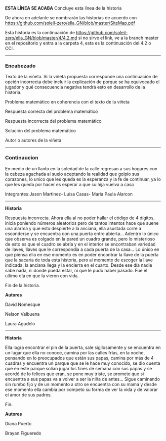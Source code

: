 **ESTA LÍNEA SE ACABA** Concluye esta línea de la historia

De ahora en adelante se nombrarán las historias de acuerdo con https://github.com/soleil-zero/ella_GN/blob/master/SiteMap.pdf

Esta historia es la continuación de https://github.com/soleil-zero/ella_GN/blob/master/4/4.2.md si no sirve el link, ve a la branch master en el repositorio y entra a la carpeta 4, esta es la continuación del 4.2 o CCI.

**********************************************************************
### Encabezado

Texto de la viñeta. Si la viñeta propuesta corresponde una continuación de opción incorrecta debe incluir la explicación de porque se ha equivocado el jugador y qué consecuencia negativa tendrá esto en desarrollo de la historia.

Problema matemático en coherencia con el texto de la viñeta

Respuesta correcta del problema matemático

Respuesta incorrecta del problema matemático

Solución del problema matemático

Autor o autores de la viñeta
**********************************************************************
### Continaucion
 En medio de un llanto en la soledad de la calle regresan a sus hogares con la cabeza agachada al suelo aceptando la realidad que golpio sus corazones, lo unico que les queda es la esperanza y la fe de continuar, ya lo que les queda por hacer es esperar a que su hija vuelva a casa 
 
 Integrantes:Jason Martinez- Luisa Casas- Maria Paula Alarcon 

*************************************************************

**Historia**

Respuesta incorrecta. Ahora ella al no poder hallar el código de 4 dígitos, inicia poniendo números aleatorios pero de tantos intentos hace que suene una alarma y que esto despierte a la anciana, ella asustada corre a esconderse y se encuentra con una puerta entre abierta… Adentro lo único que observa es colgado en la pared un cuadro grande, pero lo misterioso de esto es que el cuadro se abría y en el interior se encontraban variedad de llaves, llaves que le correspondía a cada puerta de la casa… Lo único en que piensa ella en ese momento es en poder encontrar la llave de la puerta que la sacaría de toda esta historia, pero al momento de escoger la llave indicada, la anciana llega y la encierra en el cuarto. Desde ese día nadie sabe nada, ni donde pueda estar, ni que le pudo haber pasado. Fue el ultimo día en que la vieron con vida.

Fin de la historia.

**Autores** 

David Nomesque

Nelson Valbuena

Laura Agudelo

****************************************************************

**Historia**

Ella logra encontrar el pin de la puerta, sale sigilosamente y se encuentra en un lugar que ella no conoce, camina por las calles frías, en la noche, pensando en lo preocupados que están sus papas, camina por más de 4 cuadras y encuentra un parque que se le hace muy conocido, se dio cuenta que en este parque solían jugar los fines de semana con sus papas y se acordó de lo felices que eran, se pone muy triste, se promete que si encuentra a sus papas va a volver a ser la niña de antes... Sigue caminando sin rumbo fijo y de un momento a otro se encuentra con su mamá y desde ese momento ella cambia por competo su forma de ver la vida y de valorar el amor de sus padres.

Fin.

**Autores**

Diana Puerto

Brayan Figueredo
